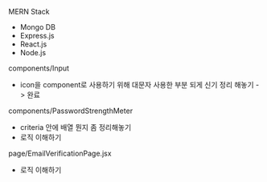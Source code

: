 MERN Stack 
- Mongo DB
- Express.js 
- React.js 
- Node.js

components/Input
- icon을 component로 사용하기 위해 대문자 사용한 부분 되게 신기 
  정리 해놓기 -> 완료 

components/PasswordStrengthMeter
- criteria 안에 배열 뭔지 좀 정리해놓기 
- 로직 이해하기 

page/EmailVerificationPage.jsx 
- 로직 이해하기
